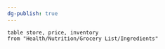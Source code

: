 ```yaml
---
dg-publish: true
---
```


```dataview
table store, price, inventory
from "Health/Nutrition/Grocery List/Ingredients"
```

